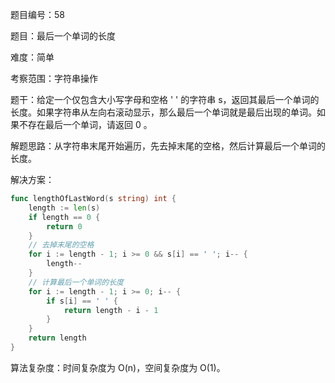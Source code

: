 题目编号：58

题目：最后一个单词的长度

难度：简单

考察范围：字符串操作

题干：给定一个仅包含大小写字母和空格 ' ' 的字符串 s，返回其最后一个单词的长度。如果字符串从左向右滚动显示，那么最后一个单词就是最后出现的单词。如果不存在最后一个单词，请返回 0 。

解题思路：从字符串末尾开始遍历，先去掉末尾的空格，然后计算最后一个单词的长度。

解决方案：

```go
func lengthOfLastWord(s string) int {
    length := len(s)
    if length == 0 {
        return 0
    }
    // 去掉末尾的空格
    for i := length - 1; i >= 0 && s[i] == ' '; i-- {
        length--
    }
    // 计算最后一个单词的长度
    for i := length - 1; i >= 0; i-- {
        if s[i] == ' ' {
            return length - i - 1
        }
    }
    return length
}
```

算法复杂度：时间复杂度为 O(n)，空间复杂度为 O(1)。